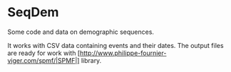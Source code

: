 # SeqDem
Some code and data on demographic sequences.

It works with CSV data containing events and their dates. The output files are ready for work with [http://www.philippe-fournier-viger.com/spmf/|SPMF|] library.

